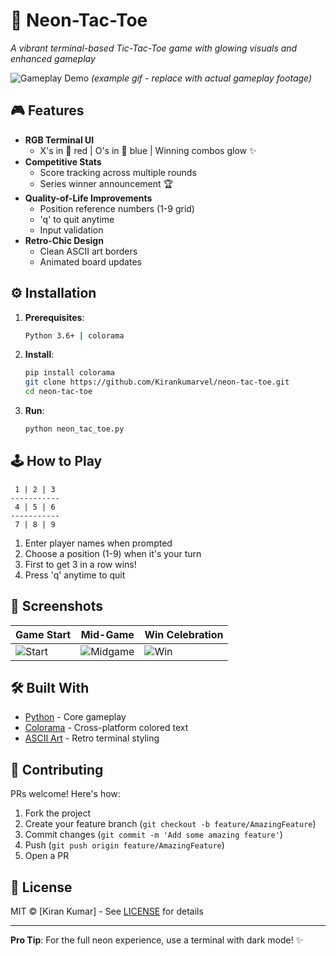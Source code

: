 # 🌟 Neon-Tac-Toe 

*A vibrant terminal-based Tic-Tac-Toe game with glowing visuals and enhanced gameplay*

![Gameplay Demo](https://media.giphy.com/media/v1.Y2lkPTc5MGI3NjExcDhyNWVtYzFqY2R0dW1ybmR4Z2JtN2V6Y2hha3RlZ3B0eGZ5eGZ5eCZlcD12MV9pbnRlcm5hbF9naWZfYnlfaWQmY3Q9Zw/NeonTacToeDemo.gif) *(example gif - replace with actual gameplay footage)*

## 🎮 Features

- **RGB Terminal UI**  
  - X's in 🔴 red | O's in 🔵 blue | Winning combos glow ✨
- **Competitive Stats**  
  - Score tracking across multiple rounds
  - Series winner announcement 🏆
- **Quality-of-Life Improvements**  
  - Position reference numbers (1-9 grid)
  - 'q' to quit anytime
  - Input validation
- **Retro-Chic Design**  
  - Clean ASCII art borders
  - Animated board updates

## ⚙️ Installation

1. **Prerequisites**:
   ```bash
   Python 3.6+ | colorama
   ```

2. **Install**:
   ```bash
   pip install colorama
   git clone https://github.com/Kirankumarvel/neon-tac-toe.git
   cd neon-tac-toe
   ```

3. **Run**:
   ```bash
   python neon_tac_toe.py
   ```

## 🕹️ How to Play

```
 1 | 2 | 3
-----------
 4 | 5 | 6 
-----------
 7 | 8 | 9
```

1. Enter player names when prompted
2. Choose a position (1-9) when it's your turn
3. First to get 3 in a row wins!
4. Press 'q' anytime to quit

## 📸 Screenshots

| Game Start | Mid-Game | Win Celebration |
|------------|----------|-----------------|
| ![Start](https://github.com/user-attachments/assets/cd31f3e8-ecff-46b1-9e90-da8b8596a8db) | ![Midgame](https://github.com/user-attachments/assets/2ccd96f2-d6ed-4543-bcbc-c1e7b2914773) | ![Win](https://github.com/user-attachments/assets/220089f3-3f8a-471b-9211-4c97beb8d585) |

## 🛠️ Built With

- [Python](https://python.org) - Core gameplay
- [Colorama](https://pypi.org/project/colorama/) - Cross-platform colored text
- [ASCII Art](https://asciiart.website/) - Retro terminal styling

## 🤝 Contributing

PRs welcome! Here's how:
1. Fork the project
2. Create your feature branch (`git checkout -b feature/AmazingFeature`)
3. Commit changes (`git commit -m 'Add some amazing feature'`)
4. Push (`git push origin feature/AmazingFeature`)
5. Open a PR

## 📜 License

MIT © [Kiran Kumar] - See [LICENSE](LICENSE) for details

---

**Pro Tip**: For the full neon experience, use a terminal with dark mode! ✨
